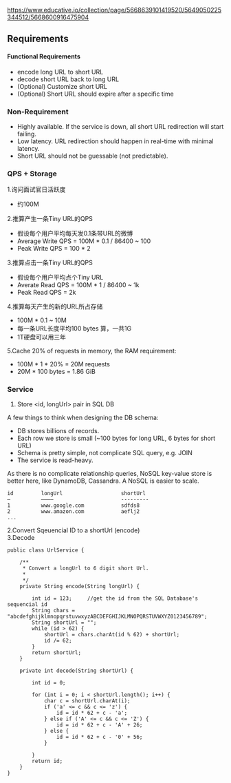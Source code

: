 https://www.educative.io/collection/page/5668639101419520/5649050225344512/5668600916475904


## Requirements

#### Functional Requirements

* encode long URL to short URL
* decode short URL back to long URL
* (Optional) Customize short URL
* (Optional) Short URL should expire after a specific time

### Non-Requirement

* Highly available. If the service is down, all short URL redirection will start failing.
* Low latency. URL redirection should happen in real-time with minimal latency.
* Short URL should not be guessable (not predictable).


### QPS + Storage

1.询问面试官日活跃度
 * 约100M
 
2.推算产生一条Tiny URL的QPS
* 假设每个用户平均每天发0.1条带URL的微博
* Average Write QPS = 100M * 0.1 / 86400 ~ 100
* Peak Write QPS = 100 * 2

3.推算点击一条Tiny URL的QPS
* 假设每个用户平均点个Tiny URL
* Averate Read QPS = 100M * 1 / 86400 ~ 1k
* Peak Read QPS = 2k

4.推算每天产生的新的URL所占存储
* 100M * 0.1 ~ 10M
* 每一条URL长度平均100 bytes 算，一共1G
* 1T硬盘可以用三年

5.Cache 20% of requests in memory, the RAM requirement:
* 100M * 1 * 20% = 20M requests
* 20M * 100 bytes = 1.86 GiB

### Service

1. Store <id, longUrl> pair in SQL DB

A few things to think when designing the DB schema:
* DB stores billions of records.
* Each row we store is small (~100 bytes for long URL, 6 bytes for short URL)
* Schema is pretty simple, not complicate SQL query, e.g. JOIN
* The service is read-heavy.

As there is no complicate relationship queries, NoSQL key-value store is better here, like DynamoDB, Cassandra. A NoSQL is easier to scale.

```
id         longUrl                   shortUrl
—          ————                      ---------
1          www.google.com            sdfds8
2          www.amazon.com            aeflj2
...
```

2.Convert Sqeuencial ID to a shortUrl (encode)  
3.Decode

```
public class UrlService {

    /**
     * Convert a longUrl to 6 digit short Url.
     *
     */
    private String encode(String longUrl) {

        int id = 123;     //get the id from the SQL Database's sequencial id
        String chars = "abcdefghijklmnopqrstuvwxyzABCDEFGHIJKLMNOPQRSTUVWXYZ0123456789";
        String shortUrl = "";
        while (id > 62) {
            shortUrl = chars.charAt(id % 62) + shortUrl;
            id /= 62;
        }
        return shortUrl;
    }

    private int decode(String shortUrl) {

        int id = 0;

        for (int i = 0; i < shortUrl.length(); i++) {
            char c = shortUrl.charAt(i);
            if ('a' <= c && c <= 'z') {
                id = id * 62 + c - 'a';
            } else if ('A' <= c && c <= 'Z') {
                id = id * 62 + c - 'A' + 26;
            } else {
                id = id * 62 + c - '0' + 56;
            }

        }
        return id;
    }
}
```

